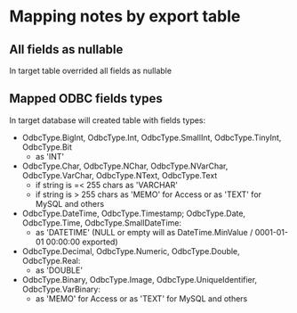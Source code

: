 Mapping notes by export table
=============================

All fields as nullable
----------------------
In target table overrided all fields as nullable

Mapped ODBC fields types
------------------------
In target database will created table with fields types:
- OdbcType.BigInt, OdbcType.Int, OdbcType.SmallInt, OdbcType.TinyInt, OdbcType.Bit
	- as 'INT'
- OdbcType.Char, OdbcType.NChar, OdbcType.NVarChar, OdbcType.VarChar, OdbcType.NText, OdbcType.Text
	- if string is =< 255 chars as 'VARCHAR' 
	- if string is > 255 chars as 'MEMO' for Access or as 'TEXT' for MySQL and others
- OdbcType.DateTime, OdbcType.Timestamp; OdbcType.Date, OdbcType.Time, OdbcType.SmallDateTime:
	- as 'DATETIME' (NULL or empty will as DateTime.MinValue / 0001-01-01 00:00:00 exported)
- OdbcType.Decimal, OdbcType.Numeric, OdbcType.Double, OdbcType.Real:
	- as 'DOUBLE'
- OdbcType.Binary, OdbcType.Image, OdbcType.UniqueIdentifier, OdbcType.VarBinary:
	- as 'MEMO' for Access or as 'TEXT' for MySQL and others